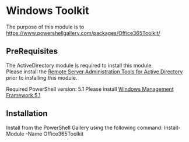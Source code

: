 # Windows Toolkit
The purpose of this module is to  
https://www.powershellgallery.com/packages/Office365Toolkit/

## PreRequisites
The ActiveDirectory module is required to install this module.  
Please install the [Remote Server Administration Tools for Active Directory](https://docs.microsoft.com/en-us/windows-hardware/manufacture/desktop/features-on-demand-non-language-fod#remote-server-administration-tools-rsat) prior to installing this module.

Required PowerShell version:  5.1
Please install [Windows Management Framework 5.1](https://www.microsoft.com/en-us/download/details.aspx?id=54616) 

## Installation
Install from the PowerShell Gallery using the following command:  Install-Module -Name Office365Toolkit